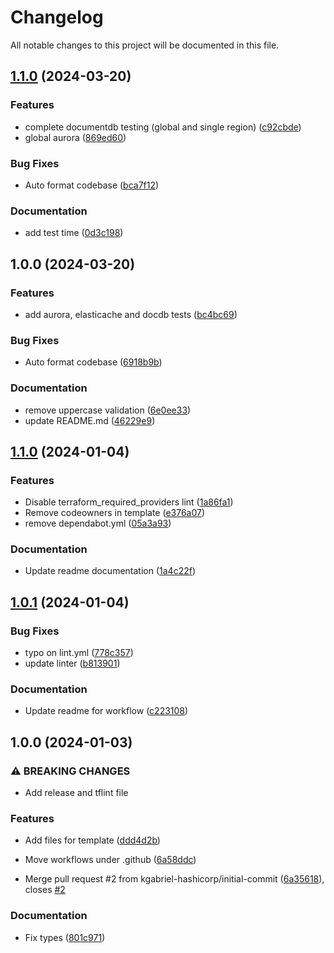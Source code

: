 # Changelog

All notable changes to this project will be documented in this file.

## [1.1.0](https://github.com/kgabriel-hashicorp/marriott-test-framework/compare/v1.0.0...v1.1.0) (2024-03-20)


### Features

* complete documentdb testing (global and single region) ([c92cbde](https://github.com/kgabriel-hashicorp/marriott-test-framework/commit/c92cbde558895aed4f0e4e13b3b49c0a52de75d1))
* global aurora ([869ed60](https://github.com/kgabriel-hashicorp/marriott-test-framework/commit/869ed6022a699b95ea7cebbcf5cb5ce11a6de560))


### Bug Fixes

* Auto format codebase ([bca7f12](https://github.com/kgabriel-hashicorp/marriott-test-framework/commit/bca7f125f97afbdcc4bf1f7d21b9ed44f8b1db3c))


### Documentation

* add test time ([0d3c198](https://github.com/kgabriel-hashicorp/marriott-test-framework/commit/0d3c19858bccca9060c764f2002cf0d2e307ab8b))

## 1.0.0 (2024-03-20)


### Features

* add aurora, elasticache and docdb tests ([bc4bc69](https://github.com/kgabriel-hashicorp/marriott-test-framework/commit/bc4bc69db97291a0a91bf3ef4c51e455a8360e4b))


### Bug Fixes

* Auto format codebase ([6918b9b](https://github.com/kgabriel-hashicorp/marriott-test-framework/commit/6918b9b1e45bd92f501ee128acc745758322a2b6))


### Documentation

* remove uppercase validation ([6e0ee33](https://github.com/kgabriel-hashicorp/marriott-test-framework/commit/6e0ee3387cb2b2edc807378c72dbbde8bed593ce))
* update README.md ([46229e9](https://github.com/kgabriel-hashicorp/marriott-test-framework/commit/46229e9976b2a1ca301df98b90df6f8509b0635c))

## [1.1.0](https://github.com/kgabriel-hashicorp/terraform-module-template/compare/v1.0.1...v1.1.0) (2024-01-04)


### Features

* Disable terraform_required_providers lint ([1a86fa1](https://github.com/kgabriel-hashicorp/terraform-module-template/commit/1a86fa180d601e25b7b0d803b0d28bfbe9611397))
* Remove codeowners in template ([e376a07](https://github.com/kgabriel-hashicorp/terraform-module-template/commit/e376a07e779e54b629d0d38968f5b8f75ae589b9))
* remove dependabot.yml ([05a3a93](https://github.com/kgabriel-hashicorp/terraform-module-template/commit/05a3a934407dd408fa99162f183b138457827cbb))


### Documentation

* Update readme documentation ([1a4c22f](https://github.com/kgabriel-hashicorp/terraform-module-template/commit/1a4c22f5e781c35ed859c97226b22b1fd6d699b9))

## [1.0.1](https://github.com/kgabriel-hashicorp/terraform-module-template/compare/v1.0.0...v1.0.1) (2024-01-04)


### Bug Fixes

* typo on lint.yml ([778c357](https://github.com/kgabriel-hashicorp/terraform-module-template/commit/778c357c43e7e6e16b15e57b4ef4f7426dc963e6))
* update linter ([b813901](https://github.com/kgabriel-hashicorp/terraform-module-template/commit/b813901976bb1401b4b327474cce08ba13b03816))


### Documentation

* Update readme for workflow ([c223108](https://github.com/kgabriel-hashicorp/terraform-module-template/commit/c22310817b3b6c90484bfb6dd67ad4ce25d1b8f0))

## 1.0.0 (2024-01-03)


### ⚠ BREAKING CHANGES

* Add release and tflint file

### Features

* Add files for template ([ddd4d2b](https://github.com/kgabriel-hashicorp/terraform-module-template/commit/ddd4d2b91eea994054d0312114fca7c2f756f3a8))
* Move workflows under .github ([6a58ddc](https://github.com/kgabriel-hashicorp/terraform-module-template/commit/6a58ddc5851fa54b23aad62cba4f6ccd727acbe9))


* Merge pull request #2 from kgabriel-hashicorp/initial-commit ([6a35618](https://github.com/kgabriel-hashicorp/terraform-module-template/commit/6a35618655c8c414fa535261dad16b50664599b0)), closes [#2](https://github.com/kgabriel-hashicorp/terraform-module-template/issues/2)


### Documentation

* Fix types ([801c971](https://github.com/kgabriel-hashicorp/terraform-module-template/commit/801c9715a01239bd57e70fb7626400523bb72487))
